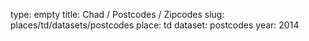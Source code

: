 type: empty
title: Chad / Postcodes / Zipcodes
slug: places/td/datasets/postcodes
place: td
dataset: postcodes
year: 2014
